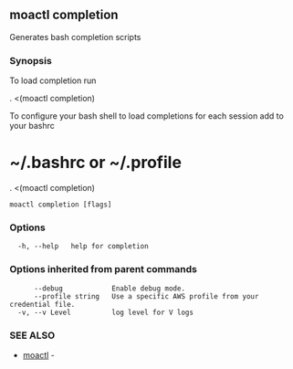 ## moactl completion

Generates bash completion scripts

### Synopsis

To load completion run

. <(moactl completion)

To configure your bash shell to load completions for each session add to your bashrc

# ~/.bashrc or ~/.profile
. <(moactl completion)


```
moactl completion [flags]
```

### Options

```
  -h, --help   help for completion
```

### Options inherited from parent commands

```
      --debug            Enable debug mode.
      --profile string   Use a specific AWS profile from your credential file.
  -v, --v Level          log level for V logs
```

### SEE ALSO

* [moactl](moactl.md)	 - 

